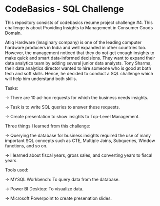 # CodeBasics - SQL Challenge

This repository consists of codebasics resume project challenge #4. This challenge is about Providing Insights to Management in Consumer Goods Domain.

Atliq Hardware (imaginary company) is one of the leading computer hardware producers in India and well expanded in other countries too. However, the management noticed that they do not get enough insights to make quick and smart data-informed decisions. They want to expand their data analytics team by adding several junior data analysts. Tony Sharma, their data analytics director wanted to hire someone who is good at both tech and soft skills. Hence, he decided to conduct a SQL challenge which will help him understand both skills.

Tasks:

-> There are 10 ad-hoc requests for which the business needs insights.

-> Task is to write SQL queries to answer these requests.

-> Create presentation to show insights to Top-Level Management.

Three things I learned from this challenge:

-> Querying the database for business insights required the use of many important SQL concepts such as CTE, Multiple Joins, Subqueries, Window functions, and so on.

-> I learned about fiscal years, gross sales, and converting years to fiscal years.


Tools used:

-> MYSQL Workbench: To query data from the database.

-> Power BI Desktop: To visualize data.

-> Microsoft Powerpoint to create presenation slides.
